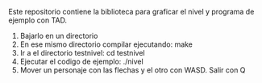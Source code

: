 Este repositorio contiene la biblioteca para graficar el nivel y programa de ejemplo con TAD.

1) Bajarlo en un directorio
2) En ese mismo directorio compilar ejecutando: make
3) Ir a el directorio testnivel: cd testnivel
4) Ejecutar el codigo de ejemplo: ./nivel
5) Mover un personaje con las flechas y el otro con WASD. Salir con Q



